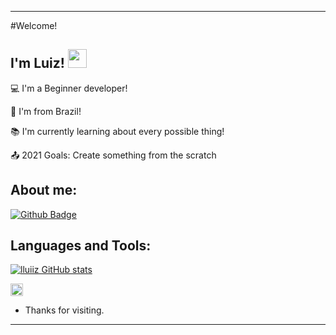 ---------------------------------------------------------------------------------------------------------------
#Welcome!

## I'm Luiz! <img src=https://github.com/TheDudeThatCode/TheDudeThatCode/blob/master/Assets/Earth.gif width="30">

:computer: I'm a Beginner developer!

:house_with_garden: I'm from Brazil!

:books: I'm currently learning about every possible thing!

:outbox_tray: 2021 Goals: Create something from the scratch

## About me:

[![Github Badge](https://img.shields.io/badge/-Github-000?style=flat-square&logo=Github&logoColor=white&link=LINK_GIT)](https://github.com/lluiiz)

## Languages and Tools:

[![lluiiz GitHub stats](https://github-readme-stats.vercel.app/api?username=lluiiz&theme=merko)](https://github.com/lluiiz/github-readme-stats)

<code><img height="20" src="https://img.shields.io/badge/Java-ED8B00?style=for-the-badge&logo=java&logoColor=white" ></code>

- Thanks for visiting.
---------------------------------------------------------------------------------------------------------------